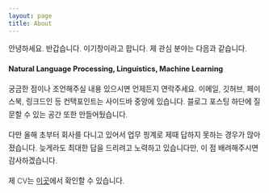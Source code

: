 ```yaml
---
layout: page
title: About
---
```


<div style="font-size: 0.9rem; font-weight:300; line-height: 1.6rem;">

안녕하세요. 반갑습니다. 이기창이라고 합니다. 제 관심 분야는 다음과 같습니다.

<p class="message" style="font-size: 0.9rem; font-weight: 700">
Natural Language Processing, Linguistics, Machine Learning
</p>
궁금한 점이나 조언해주실 내용 있으시면 언제든지 연락주세요. 이메일, 깃허브, 페이스북, 링크드인 등 컨택포인트는 사이드바 중앙에 있습니다. 블로그 포스팅 하단에 질문할 수 있는 공간 또한 만들어뒀습니다.

다만 올해 초부터 회사를 다니고 있어서 업무 핑계로 제때 답하지 못하는 경우가 많아졌습니다. 늦게라도 최대한 답을 드리려고 노력하고 있습니다만, 이 점 배려해주시면 감사하겠습니다.

제 CV는 <a href="http://ratsgo.github.io/public/CV.pdf">이곳</a>에서 확인할 수 있습니다. 

</div>